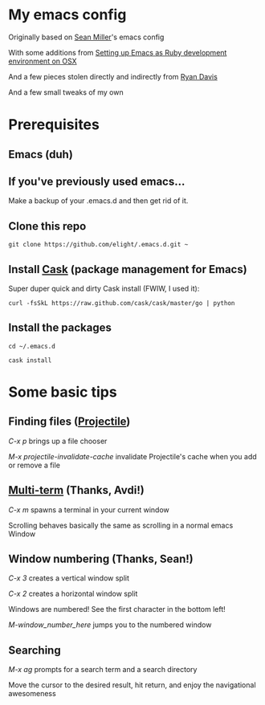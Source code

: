 # My emacs config

Originally based on [Sean Miller](https://github.com/smiller/.emacs.d)'s emacs config

With some additions from [Setting up Emacs as Ruby development environment on OSX](http://crypt.codemancers.com/posts/2013-09-26-setting-up-emacs-as-development-environment-on-osx/?utm_source=rubyweekly&utm_medium=email)

And a few pieces stolen directly and indirectly from [Ryan Davis](https://github.com/zenspider)

And a few small tweaks of my own

# Prerequisites
## Emacs (duh)
## If you've previously used emacs...
Make a backup of your .emacs.d and then get rid of it.
## Clone this repo
```
git clone https://github.com/elight/.emacs.d.git ~
```
## Install [Cask](https://github.com/cask/cask) (package management for Emacs)

Super duper quick and dirty Cask install (FWIW, I used it):

```
curl -fsSkL https://raw.github.com/cask/cask/master/go | python
```

## Install the packages
```
cd ~/.emacs.d
```

```
cask install
```

# Some basic tips

## Finding files ([Projectile](https://github.com/bbatsov/projectile))

*C-x p* brings up a file chooser

*M-x projectile-invalidate-cache* invalidate Projectile's cache when you add or remove a file

## [Multi-term](http://www.emacswiki.org/emacs/download/multi-term.el) (Thanks, Avdi!)

*C-x m* spawns a terminal in your current window

Scrolling behaves basically the same as scrolling in a normal emacs Window

## Window numbering (Thanks, Sean!)

*C-x 3* creates a vertical window split

*C-x 2* creates a horizontal window split

Windows are numbered! See the first character in the bottom left!

*M-window_number_here* jumps you to the numbered window

## Searching

*M-x ag* prompts for a search term and a search directory

Move the cursor to the desired result, hit return, and enjoy the navigational awesomeness
